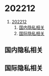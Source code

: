# 202212

1. [202212](#202212)
    1. [国内隐私相关](#国内隐私相关)
    2. [国际隐私相关](#国际隐私相关)

## 国内隐私相关

## 国际隐私相关
